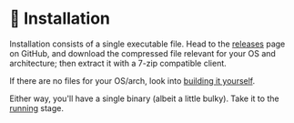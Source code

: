 # 🔧 Installation

Installation consists of a single executable file. Head to the [releases](https://github.com/proofrock/sqliterg/releases) page on GitHub, and download the compressed file relevant for your OS and architecture; then extract it with a 7-zip compatible client.

If there are no files for your OS/arch, look into [building it yourself](../../building-and-testing.md).

Either way, you'll have a single binary (albeit a little bulky). Take it to the [running](../running.md) stage.

